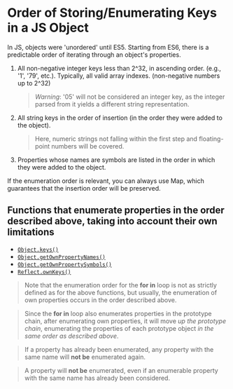 # Order of Storing/Enumerating Keys in a JS Object

In JS, objects were 'unordered' until ES5. Starting from ES6, there is a predictable order of iterating through an object's properties.

1. All non-negative integer keys less than 2^32, in ascending order. (e.g., '1', '79', etc.). Typically, all valid array indexes. (non-negative numbers up to 2^32)

   > _Warning_: '05' will not be considered an integer key, as the integer parsed from it yields a different string representation.

2. All string keys in the order of insertion (in the order they were added to the object).

   > Here, numeric strings not falling within the first step and floating-point numbers will be covered.

3. Properties whose names are symbols are listed in the order in which they were added to the object.

If the enumeration order is relevant, you can always use Map, which guarantees that the insertion order will be preserved.

## Functions that enumerate properties in the order described above, taking into account their own limitations

- [`Object.keys()`](https://developer.mozilla.org/en-US/docs/Web/JavaScript/Reference/Global_Objects/Object/keys)
- [`Object.getOwnPropertyNames()`](https://developer.mozilla.org/en-US/docs/Web/JavaScript/Reference/Global_Objects/Object/getOwnPropertyNames)
- [`Object.getOwnPropertySymbols()`](https://developer.mozilla.org/en-US/docs/Web/JavaScript/Reference/Global_Objects/Object/getOwnPropertySymbols)
- [`Reflect.ownKeys()`](https://developer.mozilla.org/en-US/docs/Web/JavaScript/Reference/Global_Objects/Reflect/ownKeys)

> Note that the enumeration order for the **for in** loop is not as strictly defined as for the above functions, but usually, the enumeration of own properties occurs in the order described above.

> Since the **for in** loop also enumerates properties in the prototype chain, after enumerating own properties, it will move _up the prototype chain_, enumerating the properties of each prototype object _in the same order as described above_.

> If a property has already been enumerated, any property with the same name will **not be** enumerated again.

> A property will **not be** enumerated, even if an enumerable property with the same name has already been considered. 
